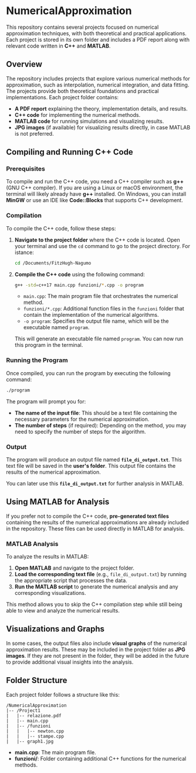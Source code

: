 # NumericalApproximation

This repository contains several projects focused on numerical approximation techniques, with both theoretical and practical applications. Each project is stored in its own folder and includes a PDF report along with relevant code written in **C++** and **MATLAB**.

## Overview

The repository includes projects that explore various numerical methods for approximation, such as interpolation, numerical integration, and data fitting. The projects provide both theoretical foundations and practical implementations. Each project folder contains:

- **A PDF report** explaining the theory, implementation details, and results.
- **C++ code** for implementing the numerical methods.
- **MATLAB code** for running simulations and visualizing results.
- **JPG images** (if available) for visualizing results directly, in case MATLAB is not preferred.
## Compiling and Running C++ Code

### Prerequisites

To compile and run the C++ code, you need a C++ compiler such as **g++** (GNU C++ compiler). If you are using a Linux or macOS environment, the terminal will likely already have **g++** installed. On Windows, you can install **MinGW** or use an IDE like **Code::Blocks** that supports C++ development.

### Compilation

To compile the C++ code, follow these steps:

1. **Navigate to the project folder** where the C++ code is located.
   Open your terminal and use the `cd` command to go to the project directory. For istance:
   ```bash
   cd /Documents/FitzHugh-Nagumo
   ```

2. **Compile the C++ code** using the following command:
   ```bash
   g++ -std=c++17 main.cpp funzioni/*.cpp -o program
   ```

   - `main.cpp`: The main program file that orchestrates the numerical method.
   - `funzioni/*.cpp`: Additional function files in the `funzioni` folder that contain the implementation of the numerical algorithms.
   - `-o program`: Specifies the output file name, which will be the executable named `program`.

   This will generate an executable file named `program`. You can now run this program in the terminal.

### Running the Program

Once compiled, you can run the program by executing the following command:

```bash
./program
```

The program will prompt you for:

- **The name of the input file**: This should be a text file containing the necessary parameters for the numerical approximation.
- **The number of steps** (if required): Depending on the method, you may need to specify the number of steps for the algorithm.

### Output

The program will produce an output file named **`file_di_output.txt`**. This text file will be saved in the **user's folder**. This output file contains the results of the numerical approximation.

You can later use this **`file_di_output.txt`** for further analysis in MATLAB.

## Using MATLAB for Analysis

If you prefer not to compile the C++ code, **pre-generated text files** containing the results of the numerical approximations are already included in the repository. These files can be used directly in MATLAB for analysis.

### MATLAB Analysis

To analyze the results in MATLAB:

1. **Open MATLAB** and navigate to the project folder.
2. **Load the corresponding text file** (e.g., `file_di_output.txt`) by running the appropriate script that processes the data.
3. **Run the MATLAB script** to generate the numerical analysis and any corresponding visualizations.

This method allows you to skip the C++ compilation step while still being able to view and analyze the numerical results.

## Visualizations and Graphs

In some cases, the output files also include **visual graphs** of the numerical approximation results. These may be included in the project folder as **JPG images**. If they are not present in the folder, they will be added in the future to provide additional visual insights into the analysis.


## Folder Structure

Each project folder follows a structure like this:

```
/NumericalApproximation
|-- /Project1
|   |-- relazione.pdf
|   |-- main.cpp
|   |-- /funzioni
|   |   |-- newton.cpp
|   |   |-- stampe.cpp
|   |-- graph1.jpg
```

- **main.cpp**: The main program file.
- **funzioni/**: Folder containing additional C++ functions for the numerical methods.
